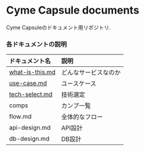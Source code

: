 # Cyme Capsule documents
Cyme Capsuleのドキュメント用リポジトリ.

### 各ドキュメントの説明

|ドキュメント名|説明|
|:--|:--|
|[what-is-this.md](./what-is-this.md)|どんなサービスなのか|
|[use-case.md](./use-case.md)|ユースケース|
|[tech-select.md](./tech-select.md)|技術選定|
|comps|カンプ一覧|
|flow.md|全体的なフロー|
|api-design.md|API設計|
|db-design.md|DB設計|
